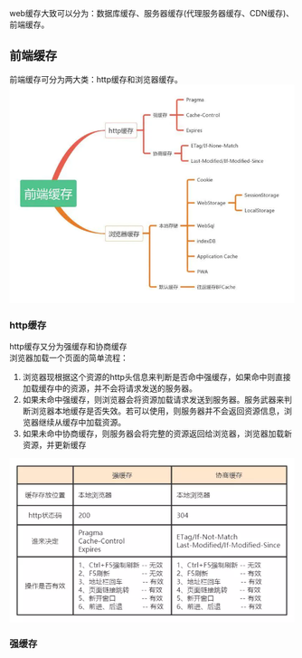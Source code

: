 web缓存大致可以分为：数据库缓存、服务器缓存(代理服务器缓存、CDN缓存)、前端缓存。

## 前端缓存
前端缓存可分为两大类：http缓存和浏览器缓存。  
![avatar](/img/huancun.webp)  


### http缓存  
http缓存又分为强缓存和协商缓存  
浏览器加载一个页面的简单流程：
1. 浏览器现根据这个资源的http头信息来判断是否命中强缓存，如果命中则直接加载缓存中的资源，并不会将请求发送的服务器。
2. 如果未命中强缓存，则浏览器会将资源加载请求发送到服务器。服务武器来判断浏览器本地缓存是否失效。若可以使用，则服务器并不会返回资源信息，浏览器继续从缓存中加载资源。
3. 如果未命中协商缓存，则服务器会将完整的资源返回给浏览器，浏览器加载新资源，并更新缓存  

![avatara](/img/a1.webp)


### 强缓存  


